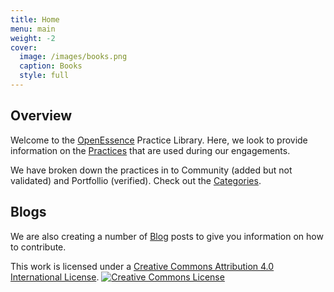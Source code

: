 ```yaml
---
title: Home
menu: main
weight: -2
cover:
  image: /images/books.png
  caption: Books
  style: full
---
```


## Overview

Welcome to the [OpenEssence](https://openessence.github.io/) Practice Library. Here, we look to provide information on the [Practices](/practices) that are used during our engagements.

We have broken down the practices in to Community (added but not validated) and Portfollio (verified).  Check out the [Categories](/categories).

## Blogs
We are also creating a number of [Blog](/blog) posts to give you information on how to contribute.

This work is licensed under a <a rel="license" href="http://creativecommons.org/licenses/by/4.0/">Creative Commons Attribution 4.0 International License</a>.
<a rel="license" href="http://creativecommons.org/licenses/by/4.0/"><img alt="Creative Commons License" style="border-width:0" src="https://i.creativecommons.org/l/by/4.0/88x31.png" /></a>
